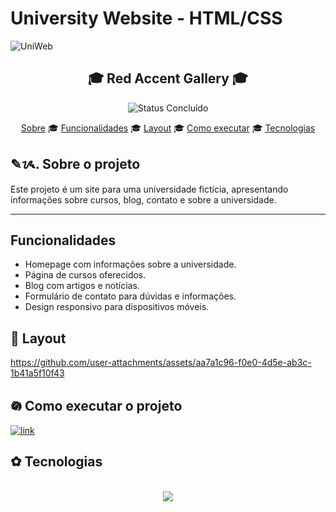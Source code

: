# University Website - HTML/CSS

![UniWeb](https://github.com/user-attachments/assets/6790c9b8-8ad4-46d1-a9ec-0fe253652642)


<h2 align="center"> 
	🎓 Red Accent Gallery 🎓
</h2>

<p align="center">
	<img alt="Status Concluído" src="https://img.shields.io/badge/STATUS-CONCLU%C3%8DDO-brightgreen">
</p

<div>
<p align="center">
 <a href="#-sobre-o-projeto">Sobre</a> 🎓
 <a href="#-funcionalidades">Funcionalidades</a> 🎓
 <a href="#-layout">Layout</a> 🎓 
 <a href="#-como-executar-o-projeto">Como executar</a> 🎓 
 <a href="#-tecnologias">Tecnologias</a>
</p>
</div>


## ✎ᝰ. Sobre o projeto

Este projeto é um site para uma universidade fictícia, apresentando informações sobre cursos, blog, contato e sobre a universidade. 

---

## Funcionalidades
- Homepage com informações sobre a universidade.
- Página de cursos oferecidos.
- Blog com artigos e notícias.
- Formulário de contato para dúvidas e informações.
- Design responsivo para dispositivos móveis.

## 🎨 Layout

https://github.com/user-attachments/assets/aa7a1c96-f0e0-4d5e-ab3c-1b41a5f10f43

## 𖡎 Como executar o projeto
<a href="https://raychr.github.io/UniWebsite/blog.html">
  <img alt="link" src="https://img.shields.io/badge/clique%20aqui-8A2BE2"> 
</a>


## ✿ Tecnologias
<br/>

<div align="center">
  <img src="https://skillicons.dev/icons?i=html,css,git,javascript,php" /><br>
</div>

<br/>




